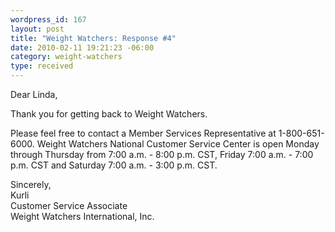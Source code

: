 ```yaml
--- 
wordpress_id: 167
layout: post
title: "Weight Watchers: Response #4"
date: 2010-02-11 19:21:23 -06:00
category: weight-watchers
type: received
---
```

Dear Linda,

Thank you for getting back to Weight Watchers.

Please feel free to contact a Member Services Representative at 1-800-651-6000.  Weight Watchers National Customer Service Center is open Monday through Thursday from 7:00 a.m. - 8:00 p.m. CST, Friday 7:00 a.m. - 7:00 p.m. CST and Saturday 7:00 a.m. - 3:00 p.m. CST. 

Sincerely,  
Kurli   
Customer Service Associate  
Weight Watchers International,  Inc.
